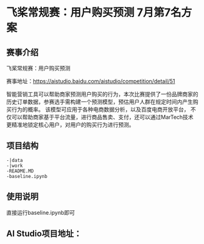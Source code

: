 # 飞桨常规赛：用户购买预测 7月第7名方案

## 赛事介绍
飞桨常规赛：用户购买预测

赛事地址：https://aistudio.baidu.com/aistudio/competition/detail/51

智能营销工具可以帮助商家预测用户购买的行为，本次比赛提供了一份品牌商家的历史订单数据，参赛选手需构建一个预测模型，预估用户人群在规定时间内产生购买行为的概率。 该模型可应用于各种电商数据分析，以及百度电商开放平台， 不仅可以帮助商家基于平台流量，进行商品售卖、支付，还可以通过MarTech技术更精准地锁定核心用户，对用户的购买行为进行预测。

## 项目结构
```
-|data
-|work
-README.MD
-baseline.ipynb
```

## 使用说明
直接运行baseline.ipynb即可

## AI Studio项目地址：


